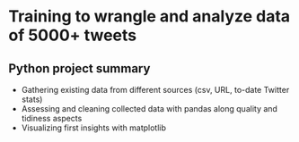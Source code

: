 # Training to wrangle and analyze data of 5000+ tweets
## Python project summary

- Gathering existing data from different sources (csv, URL, to-date Twitter stats)
- Assessing and cleaning collected data with pandas along quality and tidiness aspects
- Visualizing first insights with matplotlib

